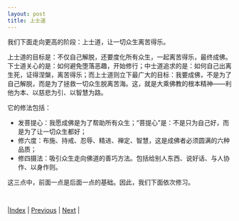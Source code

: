 ```yaml
---
layout: post
title: 上士道
---
```


我们下面走向更高的阶段：上士道，让一切众生离苦得乐。

上士道的目标是：不仅自己解脱，还要度化所有众生，一起离苦得乐，最终成佛。下士道关心的是：如何避免堕落恶趣，开始修行；中士道追求的是：如何自己出离生死，证得涅槃，离苦得乐；而上士道则立下最广大的目标：我要成佛，不是为了自己解脱，而是为了拯救一切众生脱离苦海。这，就是大乘佛教的根本精神——利他为本、以慈悲为引、以智慧为路。

它的修法包括：
* 发菩提心：我愿成佛是为了帮助所有众生；“菩提心”是：不是只为自己好，而是为了让一切众生都好；
* 修六度：布施、持戒、忍辱、精进、禅定、智慧，这是成佛者必须圆满的六种品质；
* 修四摄法：吸引众生走向佛道的善巧方法。包括给别人东西、说好话、与人协作、以身作则。

这三点中，前面一点是后面一点的基础。因此，我们下面依次修习。

<br/>

|[Index](../) | [Previous](63-zhongshidao) | [Next](65-faputi) |
